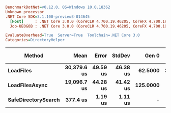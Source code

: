 ``` ini

BenchmarkDotNet=v0.12.0, OS=Windows 10.0.18362
Unknown processor
.NET Core SDK=3.1.100-preview3-014645
  [Host]     : .NET Core 3.0.0 (CoreCLR 4.700.19.46205, CoreFX 4.700.19.46214), X64 RyuJIT
  Job-UEOGOB : .NET Core 3.0.0 (CoreCLR 4.700.19.46205, CoreFX 4.700.19.46214), X64 RyuJIT

EvaluateOverhead=True  Server=True  Toolchain=.NET Core 3.0  
Categories=DirectoryHelper  

```
|              Method |        Mean |    Error |   StdDev |    Gen 0 |   Gen 1 | Gen 2 | Allocated |
|-------------------- |------------:|---------:|---------:|---------:|--------:|------:|----------:|
|           **LoadFiles** | **30,379.6 us** | **49.59 us** | **46.38 us** |  **62.5000** | **31.2500** |     **-** | **1349626 B** |
|      **LoadFilesAsync** | **19,096.7 us** | **44.28 us** | **41.42 us** | **125.0000** |       **-** |     **-** | **1188552 B** |
| **SafeDirectorySearch** |    **377.4 us** |  **1.19 us** |  **1.11 us** |        **-** |       **-** |     **-** |     **760 B** |
